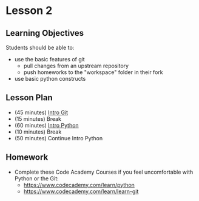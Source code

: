 # Lesson 2

## Learning Objectives

Students should be able to:

- use the basic features of git
	- pull changes from an upstream repository
	- push homeworks to the "workspace" folder in their fork
- use basic python constructs

## Lesson Plan

- (45 minutes) [Intro Git][1]
- (15 minutes) Break
- (60 minutes) [Intro Python][2]
- (10 minutes) Break
- (50 minutes) Continue Intro Python

[1]: ../notebooks/intro-git.ipynb
[2]: ../notebooks/intro-python.ipynb

## Homework

- Complete these Code Academy Courses if you feel uncomfortable with Python or the Git:
	- https://www.codecademy.com/learn/python
	- https://www.codecademy.com/learn/learn-git
